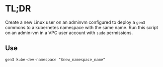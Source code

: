 # TL;DR

Create a new Linux user on an adminvm configured to deploy a `gen3` commons to a kubernetes namespace with the same name.
Run this script on an admin-vm in a VPC user account with `sudo` permissions.

## Use

```
gen3 kube-dev-namespace "$new_namespace_name"
```
